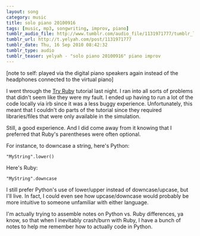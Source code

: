 ```yaml
---
layout: song
category: music
title: solo piano 20100916
tags: [music, mp3, songwriting, improv, piano]
tumblr_audio_file: http://www.tumblr.com/audio_file/1131971777/tumblr_l8ue2wf3eM1qzo4ep
tumblr_url: http://t.yelyah.com/post/1131971777
tumblr_date: Thu, 16 Sep 2010 08:42:32
tumblr_type: audio
tumblr_teaser: yelyah - "solo piano 20100916" piano improv
---
```

[note to self: played via the digital piano speakers again instead of the headphones connected to the virtual piano]

I went through the [Try Ruby](http://tryruby.org/) tutorial last night. I ran into all sorts of problems that didn't seem like they were my fault. I ended up having to run a lot of the code locally via irb since it was a less buggy experience. Unfortunately, this meant that I couldn't do parts of the tutorial since they required libraries/files that were only available in the simulation.

Still, a good experience. And I did come away from it knowing that I preferred that Ruby's parentheses were often optional.

For instance, to downcase a string, here's Python:

    "MyString".lower()

Here's Ruby:

    "MyString".downcase

I still prefer Python's use of lower/upper instead of downcase/upcase, but I'll live. In fact, I could even see how upcase/downcase would probably be more intuitive to someone unfamiliar with either language.

I'm actually trying to assemble notes on Python vs. Ruby differences, ya know, so that when I inevitably crash/burn with Ruby, I have a bunch of notes to help me remember how to actually code in Python.
